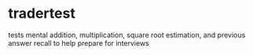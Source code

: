 # tradertest
tests mental addition, multiplication, square root estimation, and previous answer recall to help prepare for interviews
